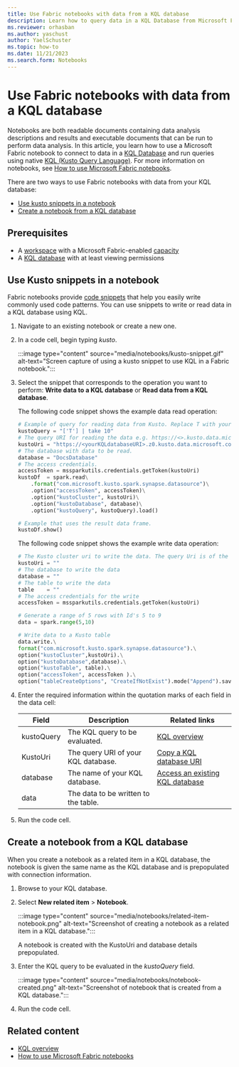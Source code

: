 ```yaml
---
title: Use Fabric notebooks with data from a KQL database
description: Learn how to query data in a KQL Database from Microsoft Fabric Notebooks using KQL (Kusto Query Language)
ms.reviewer: orhasban
ms.author: yaschust
author: YaelSchuster
ms.topic: how-to
ms.date: 11/21/2023
ms.search.form: Notebooks
--- 
```

# Use Fabric notebooks with data from a KQL database

Notebooks are both readable documents containing data analysis descriptions and results and executable documents that can be run to perform data analysis. In this article, you learn how to use a Microsoft Fabric notebook to connect to data in a [KQL Database](create-database.md) and run queries using native [KQL (Kusto Query Language)](/azure/data-explorer/kusto/query/index?context=/fabric/context/context-rta&pivots=fabric). For more information on notebooks, see [How to use Microsoft Fabric notebooks](../data-engineering/how-to-use-notebook.md).

There are two ways to use Fabric notebooks with data from your KQL database:

* [Use kusto snippets in a notebook](#use-kusto-snippets-in-a-notebook)
* [Create a notebook from a KQL database](#create-a-notebook-from-a-kql-database)

## Prerequisites

* A [workspace](../get-started/create-workspaces.md) with a Microsoft Fabric-enabled [capacity](../enterprise/licenses.md#capacity)
* A [KQL database](create-database.md) with at least viewing permissions

## Use Kusto snippets in a notebook

Fabric notebooks provide [code snippets](../data-engineering/author-execute-notebook.md#code-snippets) that help you easily write commonly used code patterns. You can use snippets to write or read data in a KQL database using KQL.

1. Navigate to an existing notebook or create a new one.
1. In a code cell, begin typing *kusto*.

    :::image type="content" source="media/notebooks/kusto-snippet.gif" alt-text="Screen capture of using a kusto snippet to use KQL in a Fabric notebook.":::

1. Select the snippet that corresponds to the operation you want to perform: **Write data to a KQL database** or **Read data from a KQL database**.

    The following code snippet shows the example data read operation:

    ```Python
    # Example of query for reading data from Kusto. Replace T with your <tablename>.
    kustoQuery = "['T'] | take 10"
    # The query URI for reading the data e.g. https://<>.kusto.data.microsoft.com.
    kustoUri = "https://<yourKQLdatabaseURI>.z0.kusto.data.microsoft.com"
    # The database with data to be read.
    database = "DocsDatabase"
    # The access credentials.
    accessToken = mssparkutils.credentials.getToken(kustoUri)
    kustoDf  = spark.read\
        .format("com.microsoft.kusto.spark.synapse.datasource")\
        .option("accessToken", accessToken)\
        .option("kustoCluster", kustoUri)\
        .option("kustoDatabase", database)\
        .option("kustoQuery", kustoQuery).load()
    
    # Example that uses the result data frame.
    kustoDf.show()
    ```

    The following code snippet shows the example write data operation:

    ```Python
    # The Kusto cluster uri to write the data. The query Uri is of the form https://<>.kusto.data.microsoft.com 
    kustoUri = ""
    # The database to write the data
    database = ""
    # The table to write the data 
    table    = ""
    # The access credentials for the write
    accessToken = mssparkutils.credentials.getToken(kustoUri)
    
    # Generate a range of 5 rows with Id's 5 to 9
    data = spark.range(5,10) 
    
    # Write data to a Kusto table
    data.write.\
    format("com.microsoft.kusto.spark.synapse.datasource").\
    option("kustoCluster",kustoUri).\
    option("kustoDatabase",database).\
    option("kustoTable", table).\
    option("accessToken", accessToken ).\
    option("tableCreateOptions", "CreateIfNotExist").mode("Append").save()
    ```

1. Enter the required information within the quotation marks of each field in the data cell:

    | Field | Description | Related links |
    |---|---|---|
    | kustoQuery | The KQL query to be evaluated. | [KQL overview](/azure/data-explorer/kusto/query/index?context=/fabric/context/context-rta&pivots=fabric)
    | KustoUri | The query URI of your KQL database. | [Copy a KQL database URI](access-database-copy-uri.md#copy-uri)
    | database | The name of your KQL database. | [Access an existing KQL database](access-database-copy-uri.md)
    | data | The data to be written to the table.

1. Run the code cell.

## Create a notebook from a KQL database

When you create a notebook as a related item in a KQL database, the notebook is given the same name as the KQL database and is prepopulated with connection information.

1. Browse to your KQL database.
1. Select **New related item** > **Notebook**.

    :::image type="content" source="media/notebooks/related-item-notebook.png" alt-text="Screenshot of creating a notebook as a related item in a KQL database.":::

    A notebook is created with the KustoUri and database details prepopulated.

1. Enter the KQL query to be evaluated in the *kustoQuery* field.

    :::image type="content" source="media/notebooks/notebook-created.png" alt-text="Screenshot of notebook that is created from a KQL database.":::

1. Run the code cell.

## Related content

* [KQL overview](/azure/data-explorer/kusto/query/index?context=/fabric/context/context-rta&pivots=fabric)
* [How to use Microsoft Fabric notebooks](../data-engineering/how-to-use-notebook.md)
